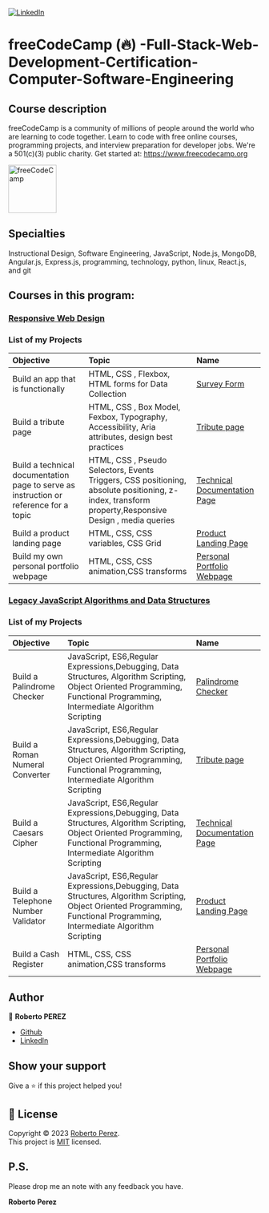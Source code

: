<a href="https://www.linkedin.com/in/pejir/" target="_blank"><img src="https://img.shields.io/badge/LinkedIn-blue?style=flat&logo=linkedin&labelColor=blue" alt="LinkedIn" /></a>
# freeCodeCamp (🔥) -Full-Stack-Web-Development-Certification-Computer-Software-Engineering
 

## Course description

freeCodeCamp is a community of millions of people around the world who are learning to code together. Learn to code with free online courses, programming projects, and interview preparation for developer jobs. We're a 501(c)(3) public charity. Get started at: https://www.freecodecamp.org

<a href ="https://github.com/PeJiR/freeCodeCamp-Full-Stack-Web-Development-Certification-Computer-Software-Engineering/tree/main">
    <img src="https://media.licdn.com/dms/image/C4E0BAQGLKj3JHcof0w/company-logo_100_100/0/1630639684997/free_code_camp_logo?e=1720051200&amp;v=beta&amp;t=F-tTN1M2eWyeNoUGxWhQJrysRrQonck2PJJUxEpaf4c" loading="lazy" alt="freeCodeCamp" evi-   width="96" height="96">
  </a>

  
## Specialties
 
 Instructional Design, Software Engineering, JavaScript, Node.js, MongoDB, Angular.js, Express.js, programming, technology, python, linux, React.js, and git  


 
## Courses in this program:

### [Responsive Web Design](https://github.com/PeJiR/freeCodeCamp--Full-Stack-Web-Development-Certification-Computer-Software-Engineering/tree/main/Responsive%20Web%20Design)

### List of my Projects

| Objective | Topic            | Name                       |
| :--- | :--------------- | :------------------------- |
| Build an app that is functionally   | HTML, CSS , Flexbox, HTML forms for Data Collection |[Survey Form ](https://github.com/PeJiR/freeCodeCamp-Full-Stack-Web-Development-Certification-Computer-Software-Engineering/tree/main/Responsive%20Web%20Design/0.1.Certification%20Project_Survey%20Form)|
| Build a tribute page  | HTML, CSS , Box Model, Fexbox, Typography, Accessibility, Aria attributes, design best practices    | [Tribute page](https://github.com/PeJiR/freeCodeCamp--Full-Stack-Web-Development-Certification-Computer-Software-Engineering/tree/main/Responsive%20Web%20Design/0.2.Certification%20Project-Build%20a%20Tribute%20Page)             |
| Build a technical documentation page to serve as instruction or reference for a topic  | HTML, CSS , Pseudo Selectors, Events Triggers, CSS positioning, absolute positioning, z-index, transform property,Responsive Design , media queries     | [Technical Documentation Page](https://github.com/PeJiR/freeCodeCamp--Full-Stack-Web-Development-Certification-Computer-Software-Engineering/tree/main/Responsive%20Web%20Design/0.3.Certification_Project_Technical%20Documentation%20Page)             |
| Build a product landing page   | HTML, CSS, CSS variables, CSS Grid     | [Product Landing Page](https://github.com/PeJiR/freeCodeCamp--Full-Stack-Web-Development-Certification-Computer-Software-Engineering/tree/main/Responsive%20Web%20Design/0.4.Product%20Landing%20Page)             |
| Build my own personal portfolio webpage  |HTML, CSS, CSS animation,CSS transforms  | [Personal Portfolio Webpage](https://github.com/PeJiR/freeCodeCamp--Full-Stack-Web-Development-Certification-Computer-Software-Engineering/tree/main/Responsive%20Web%20Design/0.5%20Personal%20Portfolio%20Webpage)             |

### [Legacy JavaScript Algorithms and Data Structures](https://github.com/PeJiR/freeCodeCamp--Full-Stack-Web-Development-Certification-Computer-Software-Engineering/tree/main/Legacy%20JavaScript%20Algorithms%20and%20Data%20Structures)

### List of my Projects

| Objective | Topic            | Name                       |
| :--- | :--------------- | :------------------------- |
| Build a Palindrome Checker  |JavaScript, ES6,Regular Expressions,Debugging, Data Structures, Algorithm Scripting, Object Oriented Programming, Functional Programming, Intermediate Algorithm Scripting |[Palindrome Checker ](https://github.com/PeJiR/freeCodeCamp--Full-Stack-Web-Development-Certification-Computer-Software-Engineering/blob/main/Legacy%20JavaScript%20Algorithms%20and%20Data%20Structures/11.Projects/Palindrome%20Checker.js)|
| Build a Roman Numeral Converter  | JavaScript, ES6,Regular Expressions,Debugging, Data Structures, Algorithm Scripting, Object Oriented Programming, Functional Programming, Intermediate Algorithm Scripting | [Tribute page](https://github.com/PeJiR/freeCodeCamp--Full-Stack-Web-Development-Certification-Computer-Software-Engineering/tree/main/Responsive%20Web%20Design/0.2.Certification%20Project-Build%20a%20Tribute%20Page)             |
| Build a Caesars Cipher  | JavaScript, ES6,Regular Expressions,Debugging, Data Structures, Algorithm Scripting, Object Oriented Programming, Functional Programming, Intermediate Algorithm Scripting | [Technical Documentation Page](https://github.com/PeJiR/freeCodeCamp--Full-Stack-Web-Development-Certification-Computer-Software-Engineering/tree/main/Responsive%20Web%20Design/0.3.Certification_Project_Technical%20Documentation%20Page)             |
| Build a Telephone Number Validator   | JavaScript, ES6,Regular Expressions,Debugging, Data Structures, Algorithm Scripting, Object Oriented Programming, Functional Programming, Intermediate Algorithm Scripting    | [Product Landing Page](https://github.com/PeJiR/freeCodeCamp--Full-Stack-Web-Development-Certification-Computer-Software-Engineering/tree/main/Responsive%20Web%20Design/0.4.Product%20Landing%20Page)             |
| Build a Cash Register  |HTML, CSS, CSS animation,CSS transforms  | [Personal Portfolio Webpage](https://github.com/PeJiR/freeCodeCamp--Full-Stack-Web-Development-Certification-Computer-Software-Engineering/tree/main/Responsive%20Web%20Design/0.5%20Personal%20Portfolio%20Webpage)             |




## Author

👤 **Roberto PEREZ**

<!--- 
* [Website](https://pejir.github.io/robertoportfolio.io/ )
* [Twitter](https://twitter.com/pejir)--->
* [Github](https://github.com/pejir)
* [LinkedIn](https://linkedin.com/in/pejir)

<!---
## 🤝 Contributing

Contributions, issues and feature requests are welcome!<br />Feel free to check [issues page](pejir). You can also take a look at the [contributing guide](pejir).
---> 
 
## Show your support

Give a ⭐️ if this project helped you!

<!---
<a href="https://www.patreon.com/pejir">
  <img src="https://c5.patreon.com/external/logo/become_a_patron_button@2x.png" width="160">
</a>
--->

## 📝 License

Copyright © 2023 [Roberto Perez](https://github.com/PeJiR).<br />
This project is [MIT](https://opensource.org/license/mit/) licensed.


P.S.
------------

Please drop me an note with any feedback you have.

**Roberto Perez**
